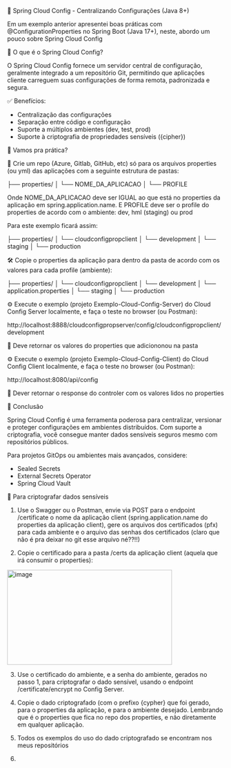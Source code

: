 📌 Spring Cloud Config - Centralizando Configurações (Java 8+)

Em um exemplo anterior apresentei boas práticas com @ConfigurationProperties no Spring Boot (Java 17+), neste, abordo um pouco sobre Spring Cloud Config


🚀 O que é o Spring Cloud Config?

O Spring Cloud Config fornece um servidor central de configuração, geralmente integrado a um repositório Git, permitindo que aplicações cliente carreguem suas configurações de forma remota, padronizada e segura.


✅ Benefícios:

- Centralização das configurações
- Separação entre código e configuração
- Suporte a múltiplos ambientes (dev, test, prod)
- Suporte à criptografia de propriedades sensíveis ({cipher})

🚀 Vamos pra prática?

📁 Crie um repo (Azure, Gitlab, GitHub, etc) só para os arquivos properties (ou yml) das aplicações com a seguinte estrutura de pastas:

├── properties/
│   └── NOME_DA_APLICACAO
│         └── PROFILE

Onde NOME_DA_APLICACAO deve ser IGUAL ao que está no properties da aplicação em spring.application.name. E PROFILE deve ser o profile do properties de acordo com o ambiente: dev, hml (staging) ou prod

Para este exemplo ficará assim:

├── properties/
│   └── cloudconfigpropclient
│         └── development
│         └── staging
│         └── production

🛠️ Copie o properties da aplicação para dentro da pasta de acordo com os valores para cada profile (ambiente):

├── properties/
│   └── cloudconfigpropclient
│         └── development
│               └── application.properties
│         └── staging
│         └── production

⚙️ Execute o exemplo (projeto Exemplo-Cloud-Config-Server) do Cloud Config Server localmente, e faça o teste no browser (ou Postman):

http://localhost:8888/cloudconfigpropserver/config/cloudconfigpropclient/development

🧠 Deve retornar os valores do properties que adiciononou na pasta

⚙️ Execute o exemplo (projeto Exemplo-Cloud-Config-Client) do Cloud Config Client localmente, e faça o teste no browser (ou Postman):

http://localhost:8080/api/config

🧠 Dever retornar o response do controler com os valores lidos no properties

🧵 Conclusão

Spring Cloud Config é uma ferramenta poderosa para centralizar, versionar e proteger configurações em ambientes distribuídos. Com suporte a criptografia, você consegue manter dados sensíveis seguros mesmo com repositórios públicos.

Para projetos GitOps ou ambientes mais avançados, considere:

- Sealed Secrets
- External Secrets Operator
- Spring Cloud Vault

🔐 Para criptografar dados sensíveis

1) Use o Swagger ou o Postman, envie via POST para o endpoint /certificate o nome da aplicação client (spring.application.name do properties da aplicação client), gere os arquivos dos certificados (pfx) para cada ambiente e o arquivo das senhas dos certificados (claro que não é pra deixar no git esse arquivo né??!!)

2) Copie o certificado para a pasta /certs da aplicação client (aquela que irá consumir o properties):
<img width="382" height="220" alt="image" src="https://github.com/user-attachments/assets/7ae63cf6-0dcd-4534-9790-3d6d736849ba" />

3) Use o certificado do ambiente, e a senha do ambiente, gerados no passo 1, para criptografar o dado sensível, usando o endpoint /certificate/encrypt no Config Server.

4) Copie o dado criptografado (com o prefixo {cypher} que foi gerado, para o properties da aplicação, e para o ambiente desejado. Lembrando que é o properties que fica no repo dos properties, e não diretamente em qualquer aplicação.

5) Todos os exemplos do uso do dado criptografado se encontram nos meus repositórios
6) 
